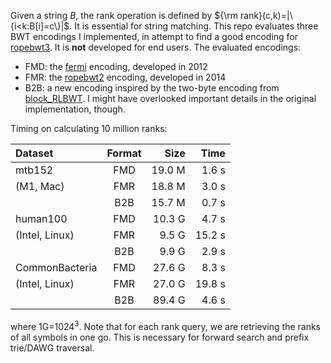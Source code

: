 Given a string $`B`$, the rank operation is defined by $`{\rm rank}(c,k)=|\{i<k:B[i]=c\}|`$.
It is essential for string matching.
This repo evaluates three BWT encodings I implemented, in attempt to find a good encoding for [ropebwt3][rb3].
It is **not** developed for end users.
The evaluated encodings:

* FMD: the [fermi][fermi] encoding, developed in 2012
* FMR: the [ropebwt2][ropebwt2] encoding, developed in 2014
* B2B: a new encoding inspired by the two-byte encoding from [block_RLBWT][blockRLBWT].
  I might have overlooked important details in the original implementation, though.

Timing on calculating 10 million ranks:

|Dataset       |Format|Size    |Time    |
|:-------------|:----:|-------:|-------:|
|mtb152        |FMD   | 19.0 M |  1.6 s |
|(M1, Mac)     |FMR   | 18.8 M |  3.0 s |
|              |B2B   | 15.7 M |  0.7 s |
|human100      |FMD   | 10.3 G |  4.7 s |
|(Intel, Linux)|FMR   |  9.5 G | 15.2 s |
|              |B2B   |  9.9 G |  2.9 s |
|CommonBacteria|FMD   | 27.6 G |  8.3 s |
|(Intel, Linux)|FMR   | 27.0 G | 19.8 s |
|              |B2B   | 89.4 G |  4.6 s |

where 1G=$`1024^3`$. Note that for each rank query, we are retrieving the ranks
of all symbols in one go. This is necessary for forward search and prefix
trie/DAWG traversal.

[fermi]: https://github.com/lh3/fermi
[ropebwt2]: https://github.com/lh3/ropebwt2
[blockRLBWT]: https://github.com/saskeli/block_RLBWT
[rb3]: https://github.com/lh3/ropebwt3
